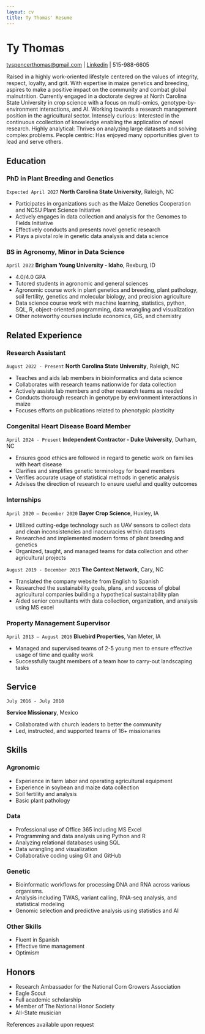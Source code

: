 ```yaml
---
layout: cv
title: Ty Thomas' Resume
---
```

# Ty Thomas

<div id="webaddress">
<a href="tyspencerthomas@gmail.com">tyspencerthomas@gmail.com</a>
| <a href="https://www.linkedin.com/in/tyspencerthomas">Linkedin</a>
| 515-988-6605
</div>

Raised in a highly work-oriented lifestyle centered on the values of integrity, respect, loyalty, and grit. With expertise in maize genetics and breeding, aspires to make a positive impact on the community and combat global malnutrition. Currently engaged in a doctorate degree at North Carolina State University in crop science with a focus on multi-omics, genotype-by-environment interactions, and AI. Working towards a research management position in the agricultural sector. Intensely curious: Interested in the continuous ccollection of knowledge enabling the application of novel research. Highly analytical: Thrives on analyzing large datasets and solving complex problems. People centric: Has enjoyed many opportunities given to lead and serve others.

## Education

### PhD in Plant Breeding and Genetics
`Expected April 2027`
__North Carolina State University__, Raleigh, NC

- Participates in organizations such as the Maize Genetics Cooperation and NCSU Plant Science Initiative
- Actively engages in data collection and analysis for the Genomes to Fields Initiative
- Effectively conducts and presents novel genetic research
- Plays a pivotal role in genetic data analysis and data science
  
### BS in Agronomy, Minor in Data Science
`April 2022`
__Brigham Young University - Idaho__, Rexburg, ID

- 4.0/4.0 GPA
- Tutored students in agronomic and general sciences
- Agronomic course work in plant genetics and breeding, plant pathology, soil fertility, genetics and molecular biology, and precision agriculture
- Data science course work with machine learning, statistics, python, SQL, R, object-oriented programming, data wrangling and visualization
- Other noteworthy courses include economics, GIS, and chemistry




## Related Experience
### Research Assistant
`August 2022 - Present`
__North Carolina State University__, Raleigh, NC

- Teaches and aids lab members in bioinformatics and data science
- Collaborates with research teams nationwide for data collection
- Actively assists lab members and other research teams as needed
- Conducts thorough research in genotype by environment interactions in maize
- Focuses efforts on publications related to phenotypic plasticity


### Congenital Heart Disease Board Member
`April 2024 - Present`
__Independent Contractor - Duke University__, Durham, NC

- Ensures good ethics are followed in regard to genetic work on families with heart disease
- Clarifies and simplifies genetic terminology for board members
- Verifies accurate usage of statistical methods in genetic analysis
- Advises the direction of research to ensure useful and quality outcomes

### Internships
`April 2020 – December 2020`
__Bayer Crop Science__, Huxley, IA

- Utilized cutting-edge technology such as UAV sensors to collect data and clean inconsistencies and inaccuracies within datasets
- Researched and implemented modern forms of plant breeding and genetics
- Organized, taught, and managed teams for data collection and other agricultural projects

`August 2019 - December 2019`
__The Context Network__, Cary, NC

- Translated the company website from English to Spanish
- Researched the sustainability goals, plans, and success of global agricultural companies building a hypothetical sustainability plan
- Aided senior consultants with data collection, organization, and analysis using MS excel

### Property Management Supervisor 

`April 2013 – August 2016`
__Bluebird Properties__, Van Meter, IA

- Managed and supervised teams of 2-5 young men to ensure effective usage of time and quality work
- Successfully taught members of a team how to carry-out landscaping tasks

## Service
`July 2016 - July 2018`

__Service Missionary__, Mexico
- Collaborated with church leaders to better the community
- Led, instructed, and supported teams of 16+ missionaries

## Skills

### Agronomic
- Experience in farm labor and operating agricultural equipment
- Experience in soybean and maize data collection
- Soil fertility and analysis
- Basic plant pathology

### Data
- Professional use of Office 365 including MS Excel
- Programming and data analysis using Python and R
- Analyzing relational databases using SQL
- Data wrangling and visualization
- Collaborative coding using Git and GitHub

### Genetic
- Bioinformatic workflows for processing DNA and RNA across various organisms.
- Analysis including TWAS, variant calling, RNA-seq analysis, and statistical modeling
- Genomic selection and predictive analysis using statistics and AI

### Other Skills
- Fluent in Spanish
- Effective time management
- Optimism 

## Honors

- Research Ambassador for the National Corn Growers Association
- Eagle Scout
- Full academic scholarship
- Member of The National Honor Society
- All-State musician

References available upon request


<!-- ### Footer

Last updated: March 2025 -->
